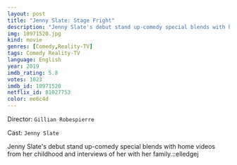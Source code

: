 ```yaml
---
layout: post
title: "Jenny Slate: Stage Fright"
description: "Jenny Slate's debut stand up-comedy special blends with home videos from her childhood and interviews of her with her family.::elledgej.."
img: 10971520.jpg
kind: movie
genres: [Comedy,Reality-TV]
tags: Comedy Reality-TV 
language: English
year: 2019
imdb_rating: 5.8
votes: 1023
imdb_id: 10971520
netflix_id: 81027753
color: ee6c4d
---
```

Director: `Gillian Robespierre`  

Cast: `Jenny Slate` 

Jenny Slate's debut stand up-comedy special blends with home videos from her childhood and interviews of her with her family.::elledgej